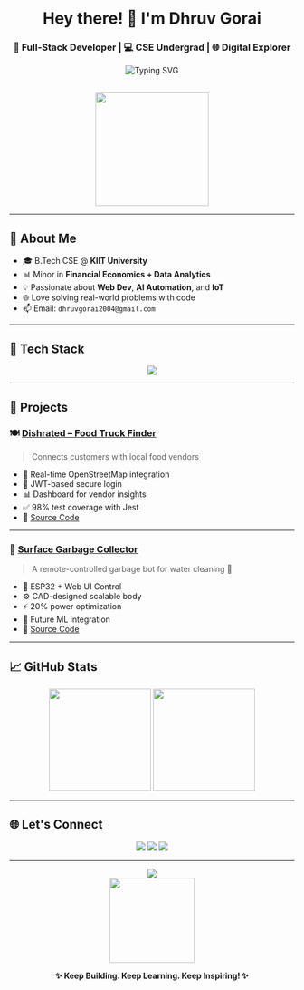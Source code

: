 <!-- 🌟 Dhruv Gorai's GitHub Profile README -->

<h1 align="center">Hey there! 👋 I'm <b>Dhruv Gorai</b></h1>
<h3 align="center">🚀 Full-Stack Developer | 💻 CSE Undergrad | 🌐 Digital Explorer</h3>

<div align="center">
  <img src="https://readme-typing-svg.herokuapp.com?font=Fira+Code&weight=500&size=22&duration=3000&pause=1000&color=00FFFF&center=true&vCenter=true&width=550&lines=Frontend+Wizard+🧙‍♂️;Open+Source+Contributor+🌍;Tech+Enthusiast+💡;Always+learning+new+things+🧠;Building+cool+projects+🚀" alt="Typing SVG" />
</div>

<br/>

<p align="center">
  <img src="https://media1.giphy.com/media/v1.Y2lkPTc5MGI3NjExMDA2dTRpemJxcGc1OWM3Nm9kYm1kY243Z2k1YW9nbHc1amt6OTcxNyZlcD12MV9pbnRlcm5hbF9naWZfYnlfaWQmY3Q9Zw/ENY5vJgJPEfG3Ym14H/giphy.gif" , width="200" />
</p>

---

## 🌟 About Me

- 🎓 B.Tech CSE @ **KIIT University**
- 📊 Minor in **Financial Economics + Data Analytics**
- 💡 Passionate about **Web Dev**, **AI Automation**, and **IoT**
- 🌐 Love solving real-world problems with code
- 📫 Email: `dhruvgorai2004@gmail.com`

---

## 🧰 Tech Stack

<p align="center">
  <img src="https://skillicons.dev/icons?i=js,react,nextjs,nodejs,mongodb,mysql,java,cpp,python,html,css,git,github,linux,vscode" />
</p>

---

## 🚀 Projects

### 🍽️ [Dishrated – Food Truck Finder](https://dishrated1.netlify.app/)
> Connects customers with local food vendors

- 📍 Real-time OpenStreetMap integration  
- 🔐 JWT-based secure login  
- 📊 Dashboard for vendor insights  
- ✅ 98% test coverage with Jest  
- 🔗 [Source Code](https://github.com/Dcodder33/dishrated)

---

### 🧹 [Surface Garbage Collector](https://github.com/Dcodder33/Surface-garbage-collector)
> A remote-controlled garbage bot for water cleaning 🌊

- 🔧 ESP32 + Web UI Control  
- ⚙️ CAD-designed scalable body  
- ⚡ 20% power optimization  
- 🤖 Future ML integration  
- 🔗 [Source Code](https://github.com/Dcodder33/Surface-garbage-collector)

---

## 📈 GitHub Stats

<p align="center">
  <img src="https://github-readme-stats.vercel.app/api?username=Dcodder33&show_icons=true&theme=tokyonight&count_private=true&hide=issues" height="180"/>
  <img src="https://github-readme-streak-stats.herokuapp.com?user=Dcodder33&theme=tokyonight" height="180"/>
</p>

---

## 🌐 Let's Connect

<p align="center">
  <a href="https://github.com/Dcodder33"><img src="https://img.shields.io/badge/GitHub-000?style=for-the-badge&logo=github&logoColor=white"/></a>
  <a href="https://linkedin.com/in/dhruv-gorai-778b7b278"><img src="https://img.shields.io/badge/LinkedIn-0077B5?style=for-the-badge&logo=linkedin&logoColor=white"/></a>
  <a href="mailto:dhruvgorai2004@gmail.com"><img src="https://img.shields.io/badge/Gmail-D14836?style=for-the-badge&logo=gmail&logoColor=white"/></a>
</p>

---

<p align="center">
  <img src="https://komarev.com/ghpvc/?username=Dcodder33&label=Profile+Views&color=brightgreen" />
  <br/>
  <img src="https://media.giphy.com/media/26tPoyDhjiJ2g7rEs/giphy.gif" width="150" />
</p>

<p align="center"><b>✨ Keep Building. Keep Learning. Keep Inspiring! ✨</b></p>
